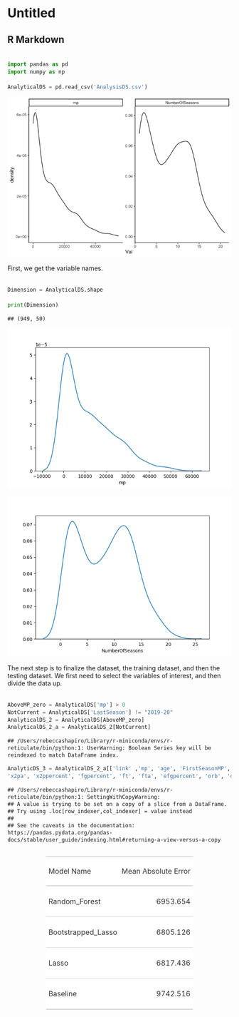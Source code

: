 Untitled
================

## R Markdown

``` python

import pandas as pd
import numpy as np

AnalyticalDS = pd.read_csv('AnalysisDS.csv')
```

![](PredictPythonOut_files/figure-gfm/showR-1.png)<!-- -->

First, we get the variable names.

``` python

Dimension = AnalyticalDS.shape

print(Dimension)
```

    ## (949, 50)

![](PredictPythonOut_files/figure-gfm/DenPymp-1.png)<!-- -->

![](PredictPythonOut_files/figure-gfm/DenPyNS-1.png)<!-- -->

The next step is to finalize the dataset, the training dataset, and then
the testing dataset. We first need to select the variables of interest,
and then divide the data up.

``` python

AboveMP_zero = AnalyticalDS['mp'] > 0
NotCurrent = AnalyticalDS['LastSeason'] != "2019-20"
AnalyticalDS_2 = AnalyticalDS[AboveMP_zero]
AnalyticalDS_2_a = AnalyticalDS_2[NotCurrent]
```

    ## /Users/rebeccashapiro/Library/r-miniconda/envs/r-reticulate/bin/python:1: UserWarning: Boolean Series key will be reindexed to match DataFrame index.

``` python
AnalyticDS_3 = AnalyticalDS_2_a[['link' ,'mp', 'age', 'FirstSeasonMP', 'fg', 'fga', 'ftpercent', 'FirstSeasonMP', 'PickNumber', 'fga', 'x3p', 'x3pa', 'x3ppercent', 'x2p' , 
'x2pa', 'x2ppercent', 'fgpercent', 'ft', 'fta', 'efgpercent', 'orb', 'drb', 'trb', 'ast', 'stl', 'blk', 'tov', 'pts','wprev', 'w_lpercentprev',  'wcur', 'w_lpercentcur']]
```

    ## /Users/rebeccashapiro/Library/r-miniconda/envs/r-reticulate/bin/python:1: SettingWithCopyWarning: 
    ## A value is trying to be set on a copy of a slice from a DataFrame.
    ## Try using .loc[row_indexer,col_indexer] = value instead
    ## 
    ## See the caveats in the documentation: https://pandas.pydata.org/pandas-docs/stable/user_guide/indexing.html#returning-a-view-versus-a-copy

<!--html_preserve-->

<style>html {
  font-family: -apple-system, BlinkMacSystemFont, 'Segoe UI', Roboto, Oxygen, Ubuntu, Cantarell, 'Helvetica Neue', 'Fira Sans', 'Droid Sans', Arial, sans-serif;
}

#umczznmhci .gt_table {
  display: table;
  border-collapse: collapse;
  margin-left: auto;
  margin-right: auto;
  color: #333333;
  font-size: 16px;
  background-color: #FFFFFF;
  width: auto;
  border-top-style: solid;
  border-top-width: 2px;
  border-top-color: #A8A8A8;
  border-right-style: none;
  border-right-width: 2px;
  border-right-color: #D3D3D3;
  border-bottom-style: solid;
  border-bottom-width: 2px;
  border-bottom-color: #A8A8A8;
  border-left-style: none;
  border-left-width: 2px;
  border-left-color: #D3D3D3;
}

#umczznmhci .gt_heading {
  background-color: #FFFFFF;
  text-align: center;
  border-bottom-color: #FFFFFF;
  border-left-style: none;
  border-left-width: 1px;
  border-left-color: #D3D3D3;
  border-right-style: none;
  border-right-width: 1px;
  border-right-color: #D3D3D3;
}

#umczznmhci .gt_title {
  color: #333333;
  font-size: 125%;
  font-weight: initial;
  padding-top: 4px;
  padding-bottom: 4px;
  border-bottom-color: #FFFFFF;
  border-bottom-width: 0;
}

#umczznmhci .gt_subtitle {
  color: #333333;
  font-size: 85%;
  font-weight: initial;
  padding-top: 0;
  padding-bottom: 4px;
  border-top-color: #FFFFFF;
  border-top-width: 0;
}

#umczznmhci .gt_bottom_border {
  border-bottom-style: solid;
  border-bottom-width: 2px;
  border-bottom-color: #D3D3D3;
}

#umczznmhci .gt_col_headings {
  border-top-style: solid;
  border-top-width: 2px;
  border-top-color: #D3D3D3;
  border-bottom-style: solid;
  border-bottom-width: 2px;
  border-bottom-color: #D3D3D3;
  border-left-style: none;
  border-left-width: 1px;
  border-left-color: #D3D3D3;
  border-right-style: none;
  border-right-width: 1px;
  border-right-color: #D3D3D3;
}

#umczznmhci .gt_col_heading {
  color: #333333;
  background-color: #FFFFFF;
  font-size: 100%;
  font-weight: normal;
  text-transform: inherit;
  border-left-style: none;
  border-left-width: 1px;
  border-left-color: #D3D3D3;
  border-right-style: none;
  border-right-width: 1px;
  border-right-color: #D3D3D3;
  vertical-align: bottom;
  padding-top: 5px;
  padding-bottom: 6px;
  padding-left: 5px;
  padding-right: 5px;
  overflow-x: hidden;
}

#umczznmhci .gt_column_spanner_outer {
  color: #333333;
  background-color: #FFFFFF;
  font-size: 100%;
  font-weight: normal;
  text-transform: inherit;
  padding-top: 0;
  padding-bottom: 0;
  padding-left: 4px;
  padding-right: 4px;
}

#umczznmhci .gt_column_spanner_outer:first-child {
  padding-left: 0;
}

#umczznmhci .gt_column_spanner_outer:last-child {
  padding-right: 0;
}

#umczznmhci .gt_column_spanner {
  border-bottom-style: solid;
  border-bottom-width: 2px;
  border-bottom-color: #D3D3D3;
  vertical-align: bottom;
  padding-top: 5px;
  padding-bottom: 6px;
  overflow-x: hidden;
  display: inline-block;
  width: 100%;
}

#umczznmhci .gt_group_heading {
  padding: 8px;
  color: #333333;
  background-color: #FFFFFF;
  font-size: 100%;
  font-weight: initial;
  text-transform: inherit;
  border-top-style: solid;
  border-top-width: 2px;
  border-top-color: #D3D3D3;
  border-bottom-style: solid;
  border-bottom-width: 2px;
  border-bottom-color: #D3D3D3;
  border-left-style: none;
  border-left-width: 1px;
  border-left-color: #D3D3D3;
  border-right-style: none;
  border-right-width: 1px;
  border-right-color: #D3D3D3;
  vertical-align: middle;
}

#umczznmhci .gt_empty_group_heading {
  padding: 0.5px;
  color: #333333;
  background-color: #FFFFFF;
  font-size: 100%;
  font-weight: initial;
  border-top-style: solid;
  border-top-width: 2px;
  border-top-color: #D3D3D3;
  border-bottom-style: solid;
  border-bottom-width: 2px;
  border-bottom-color: #D3D3D3;
  vertical-align: middle;
}

#umczznmhci .gt_striped {
  background-color: rgba(128, 128, 128, 0.05);
}

#umczznmhci .gt_from_md > :first-child {
  margin-top: 0;
}

#umczznmhci .gt_from_md > :last-child {
  margin-bottom: 0;
}

#umczznmhci .gt_row {
  padding-top: 8px;
  padding-bottom: 8px;
  padding-left: 5px;
  padding-right: 5px;
  margin: 10px;
  border-top-style: solid;
  border-top-width: 1px;
  border-top-color: #D3D3D3;
  border-left-style: none;
  border-left-width: 1px;
  border-left-color: #D3D3D3;
  border-right-style: none;
  border-right-width: 1px;
  border-right-color: #D3D3D3;
  vertical-align: middle;
  overflow-x: hidden;
}

#umczznmhci .gt_stub {
  color: #333333;
  background-color: #FFFFFF;
  font-size: 100%;
  font-weight: initial;
  text-transform: inherit;
  border-right-style: solid;
  border-right-width: 2px;
  border-right-color: #D3D3D3;
  padding-left: 12px;
}

#umczznmhci .gt_summary_row {
  color: #333333;
  background-color: #FFFFFF;
  text-transform: inherit;
  padding-top: 8px;
  padding-bottom: 8px;
  padding-left: 5px;
  padding-right: 5px;
}

#umczznmhci .gt_first_summary_row {
  padding-top: 8px;
  padding-bottom: 8px;
  padding-left: 5px;
  padding-right: 5px;
  border-top-style: solid;
  border-top-width: 2px;
  border-top-color: #D3D3D3;
}

#umczznmhci .gt_grand_summary_row {
  color: #333333;
  background-color: #FFFFFF;
  text-transform: inherit;
  padding-top: 8px;
  padding-bottom: 8px;
  padding-left: 5px;
  padding-right: 5px;
}

#umczznmhci .gt_first_grand_summary_row {
  padding-top: 8px;
  padding-bottom: 8px;
  padding-left: 5px;
  padding-right: 5px;
  border-top-style: double;
  border-top-width: 6px;
  border-top-color: #D3D3D3;
}

#umczznmhci .gt_table_body {
  border-top-style: solid;
  border-top-width: 2px;
  border-top-color: #D3D3D3;
  border-bottom-style: solid;
  border-bottom-width: 2px;
  border-bottom-color: #D3D3D3;
}

#umczznmhci .gt_footnotes {
  color: #333333;
  background-color: #FFFFFF;
  border-bottom-style: none;
  border-bottom-width: 2px;
  border-bottom-color: #D3D3D3;
  border-left-style: none;
  border-left-width: 2px;
  border-left-color: #D3D3D3;
  border-right-style: none;
  border-right-width: 2px;
  border-right-color: #D3D3D3;
}

#umczznmhci .gt_footnote {
  margin: 0px;
  font-size: 90%;
  padding: 4px;
}

#umczznmhci .gt_sourcenotes {
  color: #333333;
  background-color: #FFFFFF;
  border-bottom-style: none;
  border-bottom-width: 2px;
  border-bottom-color: #D3D3D3;
  border-left-style: none;
  border-left-width: 2px;
  border-left-color: #D3D3D3;
  border-right-style: none;
  border-right-width: 2px;
  border-right-color: #D3D3D3;
}

#umczznmhci .gt_sourcenote {
  font-size: 90%;
  padding: 4px;
}

#umczznmhci .gt_left {
  text-align: left;
}

#umczznmhci .gt_center {
  text-align: center;
}

#umczznmhci .gt_right {
  text-align: right;
  font-variant-numeric: tabular-nums;
}

#umczznmhci .gt_font_normal {
  font-weight: normal;
}

#umczznmhci .gt_font_bold {
  font-weight: bold;
}

#umczznmhci .gt_font_italic {
  font-style: italic;
}

#umczznmhci .gt_super {
  font-size: 65%;
}

#umczznmhci .gt_footnote_marks {
  font-style: italic;
  font-size: 65%;
}
</style>

<div id="umczznmhci" style="overflow-x:auto;overflow-y:auto;width:auto;height:auto;">

<table class="gt_table">

<thead class="gt_col_headings">

<tr>

<th class="gt_col_heading gt_columns_bottom_border gt_left" rowspan="1" colspan="1">

Model Name

</th>

<th class="gt_col_heading gt_columns_bottom_border gt_right" rowspan="1" colspan="1">

Mean Absolute Error

</th>

</tr>

</thead>

<tbody class="gt_table_body">

<tr>

<td class="gt_row gt_left">

Random\_Forest

</td>

<td class="gt_row gt_right">

6953.654

</td>

</tr>

<tr>

<td class="gt_row gt_left">

Bootstrapped\_Lasso

</td>

<td class="gt_row gt_right">

6805.126

</td>

</tr>

<tr>

<td class="gt_row gt_left">

Lasso

</td>

<td class="gt_row gt_right">

6817.436

</td>

</tr>

<tr>

<td class="gt_row gt_left">

Baseline

</td>

<td class="gt_row gt_right">

9742.516

</td>

</tr>

</tbody>

</table>

</div>

<!--/html_preserve-->
